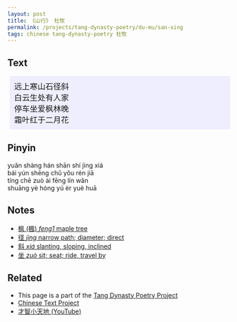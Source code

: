 ```yaml
---
layout: post
title: 《山行》 杜牧
permalink: /projects/tang-dynasty-poetry/du-mu/san-xing
tags: chinese tang-dynasty-poetry 杜牧
---
```


## Text

<div class="chinese-poem" style="font-size: 1.25em; background-color: #eef; padding: 10px; margin: 5px;">
远上寒山石径斜<br />
白云生处有人家<br />
停车坐爱枫林晚<br />
霜叶红于二月花
</div>

## Pinyin

yuǎn shàng hán shān shí jìng xiá<br />
bái yún shēng chǔ yǒu rén jiā<br />
tíng chē zuò ài fēng lín wǎn<br />
shuāng yè hóng yú èr yuè huā

## Notes

* [枫 (楓) *feng1* maple tree](https://ctext.org/dictionary.pl?if=en&char=%E6%9E%AB)
* [径 *jìng* narrow path; diameter; direct](https://ctext.org/dictionary.pl?if=en&char=%E5%BE%84)
* [斜 *xiá* slanting, sloping, inclined](https://ctext.org/dictionary.pl?if=en&char=%E6%96%9C)
* [坐 *zuò* sit; seat; ride, travel by](https://ctext.org/dictionary.pl?if=en&char=坐)

## Related

* This page is a part of the [Tang Dynasty Poetry Project](/projects/tang-dynasty-poetry-project)
* [Chinese Text Project](https://ctext.org/)
* [才智小天地 (YouTube)](https://youtu.be/Tp-dkBdipoc)
